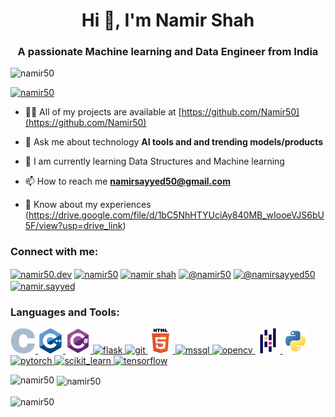 <h1 align="center">Hi 👋, I'm Namir Shah</h1>
<h3 align="center">A passionate Machine learning and Data Engineer from India</h3>

<p align="left"> <img src="https://komarev.com/ghpvc/?username=namir50&label=Profile%20views&color=0e75b6&style=flat" alt="namir50" /> </p>

<p align="left"> <a href="https://twitter.com/namir50" target="blank"><img src="https://img.shields.io/twitter/follow/namir50?logo=twitter&style=for-the-badge" alt="namir50" /></a> </p>

- 👨‍💻 All of my projects are available at [https://github.com/Namir50](https://github.com/Namir50)

- 💬 Ask me about technology **AI tools and and trending models/products**

- 🌱 I am currently learning Data Structures and Machine learning

- 📫 How to reach me **namirsayyed50@gmail.com**

- 📄 Know about my experiences (https://drive.google.com/file/d/1bC5NhHTYUciAy840MB_wIooeVJS6bU5F/view?usp=drive_link)

<h3 align="left">Connect with me:</h3>
<p align="left">
<a href="https://dev.to/namir50.dev" target="blank"><img align="center" src="https://raw.githubusercontent.com/rahuldkjain/github-profile-readme-generator/master/src/images/icons/Social/devto.svg" alt="namir50.dev" height="30" width="40" /></a>
<a href="https://twitter.com/namir50" target="blank"><img align="center" src="https://raw.githubusercontent.com/rahuldkjain/github-profile-readme-generator/master/src/images/icons/Social/twitter.svg" alt="namir50" height="30" width="40" /></a>
<a href="https://linkedin.com/in/namir shah" target="blank"><img align="center" src="https://raw.githubusercontent.com/rahuldkjain/github-profile-readme-generator/master/src/images/icons/Social/linked-in-alt.svg" alt="namir shah" height="30" width="40" /></a>
<a href="https://www.leetcode.com/@namir50" target="blank"><img align="center" src="https://raw.githubusercontent.com/rahuldkjain/github-profile-readme-generator/master/src/images/icons/Social/leet-code.svg" alt="@namir50" height="30" width="40" /></a>
<a href="https://www.hackerearth.com/@namirsayyed50" target="blank"><img align="center" src="https://raw.githubusercontent.com/rahuldkjain/github-profile-readme-generator/master/src/images/icons/Social/hackerearth.svg" alt="@namirsayyed50" height="30" width="40" /></a>
<a href="https://discord.gg/namir.sayyed" target="blank"><img align="center" src="https://raw.githubusercontent.com/rahuldkjain/github-profile-readme-generator/master/src/images/icons/Social/discord.svg" alt="namir.sayyed" height="30" width="40" /></a>
</p>

<h3 align="left">Languages and Tools:</h3>
<p align="left"> <a href="https://www.cprogramming.com/" target="_blank" rel="noreferrer"> <img src="https://raw.githubusercontent.com/devicons/devicon/master/icons/c/c-original.svg" alt="c" width="40" height="40"/> </a> <a href="https://www.w3schools.com/cpp/" target="_blank" rel="noreferrer"> <img src="https://raw.githubusercontent.com/devicons/devicon/master/icons/cplusplus/cplusplus-original.svg" alt="cplusplus" width="40" height="40"/> </a> <a href="https://www.w3schools.com/cs/" target="_blank" rel="noreferrer"> <img src="https://raw.githubusercontent.com/devicons/devicon/master/icons/csharp/csharp-original.svg" alt="csharp" width="40" height="40"/> </a> <a href="https://flask.palletsprojects.com/" target="_blank" rel="noreferrer"> <img src="https://www.vectorlogo.zone/logos/pocoo_flask/pocoo_flask-icon.svg" alt="flask" width="40" height="40"/> </a> <a href="https://git-scm.com/" target="_blank" rel="noreferrer"> <img src="https://www.vectorlogo.zone/logos/git-scm/git-scm-icon.svg" alt="git" width="40" height="40"/> </a> <a href="https://www.w3.org/html/" target="_blank" rel="noreferrer"> <img src="https://raw.githubusercontent.com/devicons/devicon/master/icons/html5/html5-original-wordmark.svg" alt="html5" width="40" height="40"/> </a> <a href="https://www.microsoft.com/en-us/sql-server" target="_blank" rel="noreferrer"> <img src="https://www.svgrepo.com/show/303229/microsoft-sql-server-logo.svg" alt="mssql" width="40" height="40"/> </a> <a href="https://opencv.org/" target="_blank" rel="noreferrer"> <img src="https://www.vectorlogo.zone/logos/opencv/opencv-icon.svg" alt="opencv" width="40" height="40"/> </a> <a href="https://pandas.pydata.org/" target="_blank" rel="noreferrer"> <img src="https://raw.githubusercontent.com/devicons/devicon/2ae2a900d2f041da66e950e4d48052658d850630/icons/pandas/pandas-original.svg" alt="pandas" width="40" height="40"/> </a> <a href="https://www.python.org" target="_blank" rel="noreferrer"> <img src="https://raw.githubusercontent.com/devicons/devicon/master/icons/python/python-original.svg" alt="python" width="40" height="40"/> </a> <a href="https://pytorch.org/" target="_blank" rel="noreferrer"> <img src="https://www.vectorlogo.zone/logos/pytorch/pytorch-icon.svg" alt="pytorch" width="40" height="40"/> </a> <a href="https://scikit-learn.org/" target="_blank" rel="noreferrer"> <img src="https://upload.wikimedia.org/wikipedia/commons/0/05/Scikit_learn_logo_small.svg" alt="scikit_learn" width="40" height="40"/> </a> <a href="https://www.tensorflow.org" target="_blank" rel="noreferrer"> <img src="https://www.vectorlogo.zone/logos/tensorflow/tensorflow-icon.svg" alt="tensorflow" width="40" height="40"/> </a> </p>

<p><img align="left" src="https://github-readme-stats.vercel.app/api/top-langs?username=namir50&show_icons=true&locale=en&layout=compact" alt="namir50" /></p>

<p>&nbsp;<img align="center" src="https://github-readme-stats.vercel.app/api?username=namir50&show_icons=true&locale=en" alt="namir50" /></p>

<p><img align="center" src="https://github-readme-streak-stats.herokuapp.com/?user=namir50&" alt="namir50" /></p>
